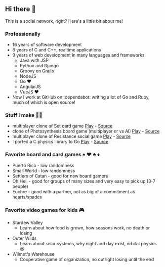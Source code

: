 ## Hi there 👋

This is a social network, right? Here's a little bit about me!

### Professionally

- 16 years of software development
- 6 years of C and C++, realtime applications
- 9 years of web development in many languages and frameworks
  - Java with JSP
  - Python and Django
  - Groovy on Grails
  - NodeJS
  - Go ❤️
  - AngularJS
  - VueJS ❤️
- Now I work at GitHub on :dependabot: writing a lot of Go and Ruby, much of which is open source!

### Stuff I make 👨‍💻

- multiplayer clone of Set card game [Play](https://set.jakecoffman.com) - [Source](https://github.com/jakecoffman/matchville)
- clone of Photosynthesis board game (multiplayer or vs AI) [Play](https://trees.jakecoffman.com) - [Source](https://github.com/jakecoffman/trees)
- multiplayer clone of Resistance social game [Play](https://resistance.jakecoffman.com) - [Source](https://github.com/jakecoffman/spyville)
- I ported a C physics library to Go [Play](https://www.jakecoffman.com/cp-ebiten/) - [Source](https://github.com/jakecoffman/cp)

### Favorite board and card games ♠️ ♥️ ♣️ ♦️

- Puerto Rico - low randomness
- Small World - low randomness
- Settlers of Catan - good for new board gamers
- Oh Hell - good for groups of many sizes and very easy to pick up (3-7 people)
- Euchre - good with a partner, not as big of a commitment as hearts/spades

### Favorite video games for kids 🎮
- Stardew Valley
  - Learn about how food is grown, how seasons work, no death or losing
- Outer Wilds
  - Learn about solar systems, why night and day exist, orbital physics 😆
- Wilmot's Warehouse
  - Cooperative game of organization, no outright losing until the end
